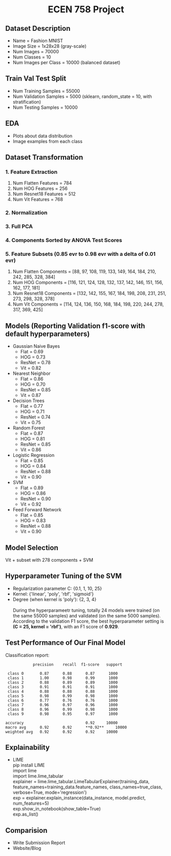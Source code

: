 <h1 style="text-align:center;">ECEN 758 Project</h1>

## Dataset Description
- Name = Fashion MNIST
- Image Size = 1x28x28 (gray-scale)
- Num Images = 70000
- Num Classes = 10
- Num Images per Class = 10000 (balanced dataset)

## Train Val Test Split
- Num Training Samples = 55000
- Num Validation Samples = 5000 (sklearn, random_state = 10, with stratification)
- Num Testing Samples = 10000

## EDA
- Plots about data distribution
- Image examples from each class

## Dataset Transformation
### 1. Feature Extraction
1. Num Flatten Features = 784
1. Num HOG Features = 256
1. Num Resnet18 Features = 512
1. Num Vit Features = 768
### 2. Normalization
### 3. Full PCA
### 4. Components Sorted by ANOVA Test Scores 
### 5. Feature Subsets (0.85 evr to 0.98 evr with a delta of 0.01 evr)
1. Num Flatten Components = [88, 97, 108, 119, 133, 149, 164, 184, 210, 242, 285, 328, 384]
1. Num HOG Components = [116, 121, 124, 128, 132, 137, 142, 146, 151, 156, 162, 177, 181]
1. Num Resnet18 Components = [132, 142, 155, 167, 184, 198, 208, 231, 251, 273, 298, 328, 378]
1. Num Vit Components = [114, 124, 136, 150, 168, 184, 198, 220, 244, 278, 317, 369, 425]

## Models (Reporting Validation f1-score with default hyperparameters)
- Gaussian Naive Bayes
    - Flat = 0.69
    - HOG = 0.73
    - ResNet = 0.78
    - Vit = 0.82
- Nearest Neighbor
    - Flat = 0.86
    - HOG = 0.70
    - ResNet = 0.85
    - Vit = 0.87
- Decision Trees
    - Flat = 0.77
    - HOG = 0.71
    - ResNet = 0.74
    - Vit = 0.75
- Random Forest
    - Flat = 0.87
    - HOG =  0.81
    - ResNet = 0.85
    - Vit = 0.86
- Logistic Regression
    - Flat = 0.85
    - HOG = 0.84
    - ResNet = 0.88
    - Vit = 0.90
- SVM
    - Flat = 0.89
    - HOG = 0.86
    - ResNet = 0.90
    - Vit = 0.92
- Feed Forward Network
    - Flat = 0.85
    - HOG = 0.83
    - ResNet = 0.88
    - Vit = 0.90

## Model Selection
Vit + subset with 278 components + SVM

## Hyperparameter Tuning of the SVM
- Regularization parameter C: {0.1, 1, 10, 25}
- Kernel: {'linear', 'poly', 'rbf', 'sigmoid'}
- Degree (when kernel is 'poly'): {2, 3, 4} 
  \
  \
During the hyperparameetr tuning, totally 24 models were trained (on the same 55000 samples) and validated (on the same 5000 samples). \
According to the validation F1 score, the best hyperparameter setting is **(C = 25, kernel = 'rbf')**, with an F1 score of **0.929**.

## Test Performance of Our Final Model
Classification report:

                precision    recall  f1-score   support

     class 0       0.87      0.88      0.87      1000
     class 1       1.00      0.98      0.99      1000
     class 2       0.88      0.89      0.89      1000
     class 3       0.91      0.91      0.91      1000
     class 4       0.88      0.88      0.88      1000
     class 5       0.98      0.99      0.98      1000
     class 6       0.77      0.76      0.76      1000
     class 7       0.96      0.97      0.96      1000
     class 8       0.96      0.99      0.98      1000
     class 9       0.98      0.95      0.97      1000

    accuracy                           0.92     10000
    macro avg      0.92      0.92      **0.92**     10000
    weighted avg   0.92      0.92      0.92     10000

              
## Explainability
- LIME
  \
  pip install LIME \
  import lime  \
  import lime.lime_tabular \
  explainer = lime.lime_tabular.LimeTabularExplainer(training_data, feature_names=training_data.feature_names, class_names=true_class, verbose=True, mode='regression') \
  exp = explainer.explain_instance(data_instance, model.predict, num_features=5) \
  exp.show_in_notebook(show_table=True) \
  exp.as_list()

## Comparision
- Write Submission Report
- Website/Blog
